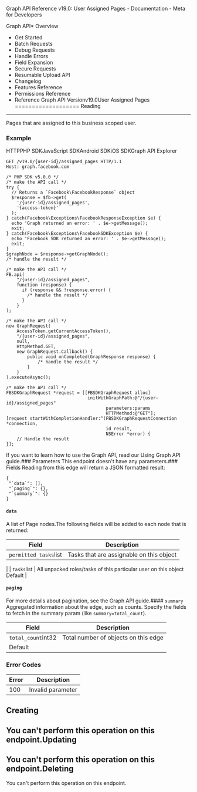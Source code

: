 Graph API Reference v19.0: User Assigned Pages - Documentation - Meta for Developers

Graph API* Overview
* Get Started
* Batch Requests
* Debug Requests
* Handle Errors
* Field Expansion
* Secure Requests
* Resumable Upload API
* Changelog
* Features Reference
* Permissions Reference
* Reference
Graph API Versionv19.0User Assigned Pages
===================
Reading
-------
Pages that are assigned to this business scoped user.

### Example
HTTPPHP SDKJavaScript SDKAndroid SDKiOS SDKGraph API Explorer
```
GET /v19.0/{user-id}/assigned_pages HTTP/1.1
Host: graph.facebook.com
```
```
/* PHP SDK v5.0.0 */
/* make the API call */
try {
  // Returns a `Facebook\FacebookResponse` object
  $response = $fb->get(
    '/{user-id}/assigned_pages',
    '{access-token}'
  );
} catch(Facebook\Exceptions\FacebookResponseException $e) {
  echo 'Graph returned an error: ' . $e->getMessage();
  exit;
} catch(Facebook\Exceptions\FacebookSDKException $e) {
  echo 'Facebook SDK returned an error: ' . $e->getMessage();
  exit;
}
$graphNode = $response->getGraphNode();
/* handle the result */
```
```
/* make the API call */
FB.api(
    "/{user-id}/assigned_pages",
    function (response) {
      if (response && !response.error) {
        /* handle the result */
      }
    }
);
```
```
/* make the API call */
new GraphRequest(
    AccessToken.getCurrentAccessToken(),
    "/{user-id}/assigned_pages",
    null,
    HttpMethod.GET,
    new GraphRequest.Callback() {
        public void onCompleted(GraphResponse response) {
            /* handle the result */
        }
    }
).executeAsync();
```
```
/* make the API call */
FBSDKGraphRequest *request = [[FBSDKGraphRequest alloc]
                               initWithGraphPath:@"/{user-id}/assigned_pages"
                                      parameters:params
                                      HTTPMethod:@"GET"];
[request startWithCompletionHandler:^(FBSDKGraphRequestConnection *connection,
                                      id result,
                                      NSError *error) {
    // Handle the result
}];
```
If you want to learn how to use the Graph API, read our Using Graph API guide.### Parameters
This endpoint doesn't have any parameters.### Fields
Reading from this edge will return a JSON formatted result:

```
{
 "`data`": [],
 "`paging`": {},
 "`summary`": {}
}

```
#### `data`
A list of Page nodes.The following fields will be added to each node that is returned:

| Field | Description |
| --- | --- |
| `permitted_tasks`list<string> | Tasks that are assignable on this object
 |
| `tasks`list<string> | All unpacked roles/tasks of this particular user on this object
Default |
#### `paging`
For more details about pagination, see the Graph API guide.#### `summary`
Aggregated information about the edge, such as counts. Specify the fields to fetch in the summary param (like `summary=total_count`).

| Field | Description |
| --- | --- |
| `total_count`int32 | Total number of objects on this edge
Default |
### Error Codes

| Error | Description |
| --- | --- |
| 100 | Invalid parameter |
Creating
--------
You can't perform this operation on this endpoint.Updating
--------
You can't perform this operation on this endpoint.Deleting
--------
You can't perform this operation on this endpoint.